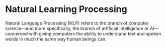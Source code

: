 # Natural Learning Processing
Natural Language Processing (NLP) refers to the branch of computer science—and more specifically, the branch of artificial intelligence or AI—concerned with giving computers 
the ability to understand text and spoken words in much the same way human beings can.
